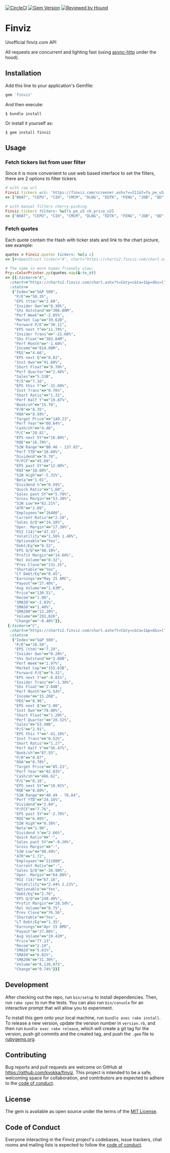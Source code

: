 [![CircleCI](https://circleci.com/gh/kvokka/finviz.svg?style=svg&circle-token=804e72e82fd4ccedc8f06cb332cc53d21e83535c)](https://circleci.com/gh/kvokka/finviz)
[![Gem Version](https://img.shields.io/gem/v/finviz.svg)](https://rubygems.org/gems/finviz)
[![Reviewed by Hound](https://img.shields.io/badge/Reviewed_by-Hound-8E64B0.svg)](https://houndci.com)

# Finviz

Unofficial finviz.com API

All requests are concurrent and lighting fast (using
[async-http](https://github.com/socketry/async-http) under the hood).

## Installation

Add this line to your application's Gemfile:

```ruby
gem 'finviz'
```

And then execute:

    $ bundle install

Or install it yourself as:

    $ gem install finviz

## Usage

### Fetch tickers list from user filter

Since it is more convenient to use web based interface to set the filters, there
are 2 options to filter tickers.

```ruby
# with raw url
Finviz.tickers uri: 'https://finviz.com/screener.ashx?v=211&f=fa_pe_u5,sh_price_u3&ft=4'
=> ["BHAT", "CEPU", "CIH", "CMCM", "DLNG", "EDTK", "FENG", "JOB", "QD", "SND", "SUPV"]

# with manual filters cherry-picking
Finviz.tickers filters: %w[fa_pe_u5 sh_price_u3]
=> ["BHAT", "CEPU", "CIH", "CMCM", "DLNG", "EDTK", "FENG", "JOB", "QD", "SND", "SUPV"]
```

### Fetch quotes

Each quote contain the Hash with ticker stats and link to the chart picture, see
example:

```ruby
quotes = Finviz.quotes tickers: %w[a c]
=> [#<OpenStruct ticker="A", chart="https://charts2.finviz.com/chart.ashx?t=C&ty=c&ta=1&p=d&s=l", stats={"Index"=>"S&P 500", "P/E"=>"50.35", "EPS (ttm)"=>"2.60", "Insider Own"=>"0.30%", "Shs Outstand"=>"306.00M", "Perf Week"=>"-2.05%", "Market Cap"=>"39.62B", "Forward P/E"=>"30.11", "EPS next Y"=>"11.78%", "Insider Trans"=>"-21.60%", "Shs Float"=>"303.84M", "Perf Month"=>"-1.60%", "Income"=>"810.00M", "PEG"=>"4.66", "EPS next Q"=>"0.83", "Inst Own"=>"91.60%", "Short Float"=>"0.70%", "Perf Quarter"=>"2.48%", "Sales"=>"5.53B", "P/S"=>"7.16", "EPS this Y"=>"-31.60%", "Inst Trans"=>"0.76%", "Short Ratio"=>"1.31", "Perf Half Y"=>"19.87%", "Book/sh"=>"15.70", "P/B"=>"8.35", "ROA"=>"8.50%", "Target Price"=>"140.23", "Perf Year"=>"60.64%", "Cash/sh"=>"4.40", "P/C"=>"29.81", "EPS next 5Y"=>"10.80%", "ROE"=>"16.70%", "52W Range"=>"80.46 - 137.83", "Perf YTD"=>"10.68%", "Dividend"=>"0.78", "P/FCF"=>"45.69", "EPS past 5Y"=>"12.00%", "ROI"=>"10.00%", "52W High"=>"-5.31%", "Beta"=>"1.01", "Dividend %"=>"0.59%", "Quick Ratio"=>"1.60", "Sales past 5Y"=>"5.70%", "Gross Margin"=>"53.30%", "52W Low"=>"62.21%", "ATR"=>"2.09", "Employees"=>"16400", "Current Ratio"=>"2.10", "Sales Q/Q"=>"14.10%", "Oper. Margin"=>"17.30%", "RSI (14)"=>"47.33", "Volatility"=>"1.56% 1.40%", "Optionable"=>"Yes", "Debt/Eq"=>"0.52", "EPS Q/Q"=>"48.10%", "Profit Margin"=>"14.60%", "Rel Volume"=>"0.32", "Prev Close"=>"131.15", "Shortable"=>"Yes", "LT Debt/Eq"=>"0.45", "Earnings"=>"May 25 AMC", "Payout"=>"27.40%", "Avg Volume"=>"1.63M", "Price"=>"130.51", "Recom"=>"1.90", "SMA20"=>"-2.03%", "SMA50"=>"1.48%", "SMA200"=>"13.20%", "Volume"=>"291,826", "Change"=>"-0.48%"}>, #<OpenStruct ticker="C", chart="https://charts2.finviz.com/chart.ashx?t=C&ty=c&ta=1&p=d&s=l", stats={"Index"=>"S&P 500", "P/E"=>"10.50", "EPS (ttm)"=>"7.29", "Insider Own"=>"0.20%", "Shs Outstand"=>"2.08B", "Perf Week"=>"1.97%", "Market Cap"=>"155.63B", "Forward P/E"=>"9.32", "EPS next Y"=>"-8.81%", "Insider Trans"=>"-1.30%", "Shs Float"=>"2.04B", "Perf Month"=>"5.54%", "Income"=>"15.26B", "PEG"=>"0.96", "EPS next Q"=>"2.00", "Inst Own"=>"78.80%", "Short Float"=>"1.20%", "Perf Quarter"=>"20.32%", "Sales"=>"53.48B", "P/S"=>"2.91", "EPS this Y"=>"-41.10%", "Inst Trans"=>"0.52%", "Short Ratio"=>"1.27", "Perf Half Y"=>"56.47%", "Book/sh"=>"87.55", "P/B"=>"0.87", "ROA"=>"0.70%", "Target Price"=>"85.23", "Perf Year"=>"82.03%", "Cash/sh"=>"486.62", "P/C"=>"0.16", "EPS next 5Y"=>"10.91%", "ROE"=>"8.60%", "52W Range"=>"40.49 - 76.84", "Perf YTD"=>"24.16%", "Dividend"=>"2.04", "P/FCF"=>"7.76", "EPS past 5Y"=>"-2.70%", "ROI"=>"6.80%", "52W High"=>"0.38%", "Beta"=>"1.90", "Dividend %"=>"2.66%", "Quick Ratio"=>"-", "Sales past 5Y"=>"-0.20%", "Gross Margin"=>"-", "52W Low"=>"90.49%", "ATR"=>"1.72", "Employees"=>"211000", "Current Ratio"=>"-", "Sales Q/Q"=>"-26.90%", "Oper. Margin"=>"64.00%", "RSI (14)"=>"67.16", "Volatility"=>"2.44% 2.21%", "Optionable"=>"Yes", "Debt/Eq"=>"2.70", "EPS Q/Q"=>"240.40%", "Profit Margin"=>"28.50%", "Rel Volume"=>"0.75", "Prev Close"=>"76.56", "Shortable"=>"Yes", "LT Debt/Eq"=>"1.35", "Earnings"=>"Apr 15 BMO", "Payout"=>"27.80%", "Avg Volume"=>"19.41M", "Price"=>"77.13", "Recom"=>"2.10", "SMA20"=>"5.61%", "SMA50"=>"6.01%", "SMA200"=>"31.30%", "Volume"=>"8,126,075", "Change"=>"0.74%"}>]

# The same in more human friendly view:
Pry::ColorPrinter.pp(quotes.map(&:to_h))
=> [{:ticker=>"A",
  :chart=>"https://charts2.finviz.com/chart.ashx?t=C&ty=c&ta=1&p=d&s=l",
  :stats=>
   {"Index"=>"S&P 500",
    "P/E"=>"50.35",
    "EPS (ttm)"=>"2.60",
    "Insider Own"=>"0.30%",
    "Shs Outstand"=>"306.00M",
    "Perf Week"=>"-2.05%",
    "Market Cap"=>"39.62B",
    "Forward P/E"=>"30.11",
    "EPS next Y"=>"11.78%",
    "Insider Trans"=>"-21.60%",
    "Shs Float"=>"303.84M",
    "Perf Month"=>"-1.60%",
    "Income"=>"810.00M",
    "PEG"=>"4.66",
    "EPS next Q"=>"0.83",
    "Inst Own"=>"91.60%",
    "Short Float"=>"0.70%",
    "Perf Quarter"=>"2.48%",
    "Sales"=>"5.53B",
    "P/S"=>"7.16",
    "EPS this Y"=>"-31.60%",
    "Inst Trans"=>"0.76%",
    "Short Ratio"=>"1.31",
    "Perf Half Y"=>"19.87%",
    "Book/sh"=>"15.70",
    "P/B"=>"8.35",
    "ROA"=>"8.50%",
    "Target Price"=>"140.23",
    "Perf Year"=>"60.64%",
    "Cash/sh"=>"4.40",
    "P/C"=>"29.81",
    "EPS next 5Y"=>"10.80%",
    "ROE"=>"16.70%",
    "52W Range"=>"80.46 - 137.83",
    "Perf YTD"=>"10.68%",
    "Dividend"=>"0.78",
    "P/FCF"=>"45.69",
    "EPS past 5Y"=>"12.00%",
    "ROI"=>"10.00%",
    "52W High"=>"-5.31%",
    "Beta"=>"1.01",
    "Dividend %"=>"0.59%",
    "Quick Ratio"=>"1.60",
    "Sales past 5Y"=>"5.70%",
    "Gross Margin"=>"53.30%",
    "52W Low"=>"62.21%",
    "ATR"=>"2.09",
    "Employees"=>"16400",
    "Current Ratio"=>"2.10",
    "Sales Q/Q"=>"14.10%",
    "Oper. Margin"=>"17.30%",
    "RSI (14)"=>"47.33",
    "Volatility"=>"1.56% 1.40%",
    "Optionable"=>"Yes",
    "Debt/Eq"=>"0.52",
    "EPS Q/Q"=>"48.10%",
    "Profit Margin"=>"14.60%",
    "Rel Volume"=>"0.32",
    "Prev Close"=>"131.15",
    "Shortable"=>"Yes",
    "LT Debt/Eq"=>"0.45",
    "Earnings"=>"May 25 AMC",
    "Payout"=>"27.40%",
    "Avg Volume"=>"1.63M",
    "Price"=>"130.51",
    "Recom"=>"1.90",
    "SMA20"=>"-2.03%",
    "SMA50"=>"1.48%",
    "SMA200"=>"13.20%",
    "Volume"=>"291,826",
    "Change"=>"-0.48%"}},
 {:ticker=>"C",
  :chart=>"https://charts2.finviz.com/chart.ashx?t=C&ty=c&ta=1&p=d&s=l",
  :stats=>
   {"Index"=>"S&P 500",
    "P/E"=>"10.50",
    "EPS (ttm)"=>"7.29",
    "Insider Own"=>"0.20%",
    "Shs Outstand"=>"2.08B",
    "Perf Week"=>"1.97%",
    "Market Cap"=>"155.63B",
    "Forward P/E"=>"9.32",
    "EPS next Y"=>"-8.81%",
    "Insider Trans"=>"-1.30%",
    "Shs Float"=>"2.04B",
    "Perf Month"=>"5.54%",
    "Income"=>"15.26B",
    "PEG"=>"0.96",
    "EPS next Q"=>"2.00",
    "Inst Own"=>"78.80%",
    "Short Float"=>"1.20%",
    "Perf Quarter"=>"20.32%",
    "Sales"=>"53.48B",
    "P/S"=>"2.91",
    "EPS this Y"=>"-41.10%",
    "Inst Trans"=>"0.52%",
    "Short Ratio"=>"1.27",
    "Perf Half Y"=>"56.47%",
    "Book/sh"=>"87.55",
    "P/B"=>"0.87",
    "ROA"=>"0.70%",
    "Target Price"=>"85.23",
    "Perf Year"=>"82.03%",
    "Cash/sh"=>"486.62",
    "P/C"=>"0.16",
    "EPS next 5Y"=>"10.91%",
    "ROE"=>"8.60%",
    "52W Range"=>"40.49 - 76.84",
    "Perf YTD"=>"24.16%",
    "Dividend"=>"2.04",
    "P/FCF"=>"7.76",
    "EPS past 5Y"=>"-2.70%",
    "ROI"=>"6.80%",
    "52W High"=>"0.38%",
    "Beta"=>"1.90",
    "Dividend %"=>"2.66%",
    "Quick Ratio"=>"-",
    "Sales past 5Y"=>"-0.20%",
    "Gross Margin"=>"-",
    "52W Low"=>"90.49%",
    "ATR"=>"1.72",
    "Employees"=>"211000",
    "Current Ratio"=>"-",
    "Sales Q/Q"=>"-26.90%",
    "Oper. Margin"=>"64.00%",
    "RSI (14)"=>"67.16",
    "Volatility"=>"2.44% 2.21%",
    "Optionable"=>"Yes",
    "Debt/Eq"=>"2.70",
    "EPS Q/Q"=>"240.40%",
    "Profit Margin"=>"28.50%",
    "Rel Volume"=>"0.75",
    "Prev Close"=>"76.56",
    "Shortable"=>"Yes",
    "LT Debt/Eq"=>"1.35",
    "Earnings"=>"Apr 15 BMO",
    "Payout"=>"27.80%",
    "Avg Volume"=>"19.41M",
    "Price"=>"77.13",
    "Recom"=>"2.10",
    "SMA20"=>"5.61%",
    "SMA50"=>"6.01%",
    "SMA200"=>"31.30%",
    "Volume"=>"8,126,075",
    "Change"=>"0.74%"}}]
```

## Development

After checking out the repo, run `bin/setup` to install dependencies. Then, run `rake spec` to run the tests. You can also run `bin/console` for an interactive prompt that will allow you to experiment.

To install this gem onto your local machine, run `bundle exec rake install`. To release a new version, update the version number in `version.rb`, and then run `bundle exec rake release`, which will create a git tag for the version, push git commits and the created tag, and push the `.gem` file to [rubygems.org](https://rubygems.org).

## Contributing

Bug reports and pull requests are welcome on GitHub at https://github.com/kvokka/finviz. This project is intended to be a safe, welcoming space for collaboration, and contributors are expected to adhere to the [code of conduct](https://github.com/kvokka/finviz/blob/master/CODE_OF_CONDUCT.md).

## License

The gem is available as open source under the terms of the [MIT License](https://opensource.org/licenses/MIT).

## Code of Conduct

Everyone interacting in the Finviz project's codebases, issue trackers, chat rooms and mailing lists is expected to follow the [code of conduct](https://github.com/kvokka/finviz/blob/master/CODE_OF_CONDUCT.md).
